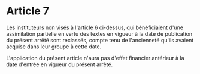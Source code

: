 # Article 7

Les instituteurs non visés à l'article 6 ci-dessus, qui bénéficiaient d'une assimilation partielle en vertu des textes en vigueur à la date de publication du présent arrêté sont reclassés, compte tenu de l'ancienneté qu'ils avaient acquise dans leur groupe à cette date.

L'application du présent article n'aura pas d'effet financier antérieur à la date d'entrée en vigueur du présent arrêté.
